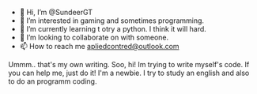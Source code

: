 - 👋 Hi, I’m @SundeerGT
- 👀 I’m interested in gaming and sometimes programming.
- 🌱 I’m currently learning t otry a python. I think it will hard.
- 💞️ I’m looking to collaborate on with someone.
- 📫 How to reach me apliedcontred@outlook.com

<!---
SundeerGT/SundeerGT is a ✨ special ✨ repository because its `README.md` (this file) appears on your GitHub profile.
You can click the Preview link to take a look at your changes.
--->
Ummm.. that's my own writing.
Soo, hi! Im trying to write myself's code. If you can help me, just do it!
I'm a newbie. I try to study an english and also to do an programm coding.
